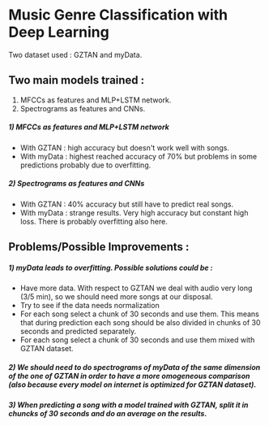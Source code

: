 # Music Genre Classification with Deep Learning
Two dataset used : GZTAN and myData.
## Two main models trained :
1) MFCCs as features and MLP+LSTM network.
2) Spectrograms as features and CNNs.
##### 1) MFCCs as features and MLP+LSTM network
- With GZTAN : high accuracy but doesn't work well with songs.
- With myData : highest reached accuracy of 70% but problems in some predictions probably due to overfitting.
##### 2) Spectrograms as features and CNNs
- With GZTAN : 40% accuracy but still have to predict real songs.
- With myData : strange results. Very high accuracy but constant high loss. There is probably overfitting also here.

## Problems/Possible Improvements :
##### 1) myData leads to overfitting. Possible solutions could be :
- Have more data. With respect to GZTAN we deal with audio very long (3/5 min), so we should need more songs at our disposal.
- Try to see if the data needs normalization
- For each song select a chunk of 30 seconds and use them. This means that during prediction each song should be also divided in chunks of 30 seconds and predicted separately.
- For each song select a chunk of 30 seconds and use them mixed with GZTAN dataset.
##### 2) We should need to do spectrograms of myData of the same dimension of the one of GZTAN in order to have a more omogeneous comparison (also because every model on internet is optimized for GZTAN dataset).
##### 3) When predicting a song with a model trained with GZTAN, split it in chuncks of 30 seconds and do an average on the results.